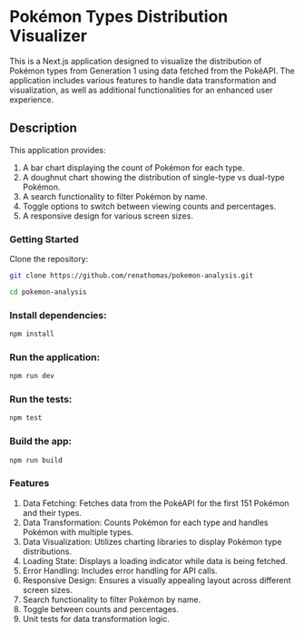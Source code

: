 # Pokémon Types Distribution Visualizer

This is a Next.js application designed to visualize the distribution of Pokémon types from Generation 1 using data fetched from the PokéAPI. The application includes various features to handle data transformation and visualization, as well as additional functionalities for an enhanced user experience.

## Description

This application provides:

1. A bar chart displaying the count of Pokémon for each type.
2. A doughnut chart showing the distribution of single-type vs dual-type Pokémon.
3. A search functionality to filter Pokémon by name.
4. Toggle options to switch between viewing counts and percentages.
5. A responsive design for various screen sizes.

### Getting Started

Clone the repository:

```bash
git clone https://github.com/renathomas/pokemon-analysis.git

cd pokemon-analysis
```

### Install dependencies:

```bash
npm install
```

### Run the application:

```bash
npm run dev
```

### Run the tests:

```bash
npm test
```

### Build the app:

```bash
npm run build
```

### Features

1. Data Fetching: Fetches data from the PokéAPI for the first 151 Pokémon and their types.
2. Data Transformation: Counts Pokémon for each type and handles Pokémon with multiple types.
3. Data Visualization: Utilizes charting libraries to display Pokémon type distributions.
4. Loading State: Displays a loading indicator while data is being fetched.
5. Error Handling: Includes error handling for API calls.
6. Responsive Design: Ensures a visually appealing layout across different screen sizes.
7. Search functionality to filter Pokémon by name.
8. Toggle between counts and percentages.
9. Unit tests for data transformation logic.
